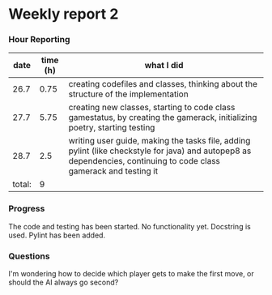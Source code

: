 # Weekly report 2

### Hour Reporting
| **date** | **time (h)** | **what I did** 
| --------- | ----------- | --------- 
| 26.7 | 0.75 | creating codefiles and classes, thinking about the structure of the implementation
| 27.7 | 5.75 | creating new classes, starting to code class gamestatus, by creating the gamerack, initializing poetry, starting testing
| 28.7 | 2.5 | writing user guide, making the tasks file, adding pylint (like checkstyle for java) and autopep8 as dependencies, continuing to code class gamerack and testing it
| total: | 9

### Progress
The code  and testing has been started. No functionality yet. Docstring is used. Pylint has been added.

### Questions
I'm wondering how to decide which player gets to make the first move, or should the AI always go second?
